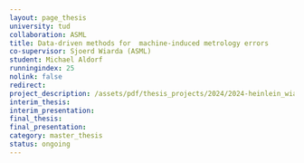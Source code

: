 ```yaml
---
layout: page_thesis
university: tud
collaboration: ASML
title: Data-driven methods for  machine-induced metrology errors
co-supervisor: Sjoerd Wiarda (ASML)
student: Michael Aldorf
runningindex: 25
nolink: false
redirect:
project_description: /assets/pdf/thesis_projects/2024/2024-heinlein_wiarda-data-driven-metrology/project_description.pdf
interim_thesis:
interim_presentation:
final_thesis:
final_presentation:
category: master_thesis
status: ongoing
---
```

